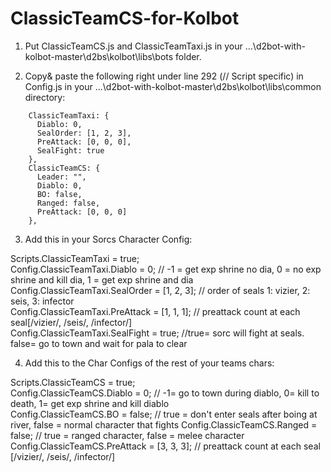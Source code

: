 # ClassicTeamCS-for-Kolbot

1. Put ClassicTeamCS.js and ClassicTeamTaxi.js in your ...\d2bot-with-kolbot-master\d2bs\kolbot\libs\bots folder.

2. Copy& paste the following right under line 292 (// Script specific) in Config.js in your ...\d2bot-with-kolbot-master\d2bs\kolbot\libs\common directory:
```
	ClassicTeamTaxi: {  
      Diablo: 0,  
      SealOrder: [1, 2, 3],  
      PreAttack: [0, 0, 0],  
	  SealFight: true  
	},  
	ClassicTeamCS: {  
      Leader: "",  
      Diablo: 0,  
      BO: false,  
      Ranged: false,   
      PreAttack: [0, 0, 0]  
	},  
  ```
3. Add this in your Sorcs Character Config:
  
  Scripts.ClassicTeamTaxi = true;   
	Config.ClassicTeamTaxi.Diablo = 0; // -1 = get exp shrine no dia, 0 = no exp shrine and kill dia, 1 = get exp shrine and dia  
	Config.ClassicTeamTaxi.SealOrder = [1, 2, 3]; // order of seals 1: vizier, 2: seis, 3: infector  
	Config.ClassicTeamTaxi.PreAttack = [1, 1, 1]; // preattack count at each seal[/vizier/, /seis/, /infector/]   
	Config.ClassicTeamTaxi.SealFight = true; //true= sorc will fight at seals. false= go to town and wait for pala to clear  

4. Add this to the Char Configs of the rest of your teams chars:

  Scripts.ClassicTeamCS = true;   
	Config.ClassicTeamCS.Diablo = 0; // -1= go to town during diablo, 0= kill to death, 1= get exp shrine and kill diablo  
	Config.ClassicTeamCS.BO = false; // true = don't enter seals after boing at river, false = normal character that fights
	Config.ClassicTeamCS.Ranged = false; // true = ranged character, false = melee character   
	Config.ClassicTeamCS.PreAttack = [3, 3, 3]; // preattack count at each seal [/vizier/, /seis/, /infector/]  
    
